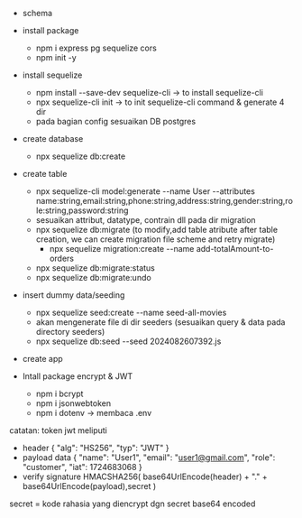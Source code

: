 - schema
- install package 
    - npm i express pg sequelize cors
    - npm init -y
- install sequelize
    - npm install --save-dev sequelize-cli  -> to install sequelize-cli
    - npx sequelize-cli init  -> to init sequelize-cli command & generate 4 dir
    - pada bagian config sesuaikan DB postgres
- create database
    - npx sequelize db:create

- create table
    - npx sequelize-cli model:generate --name User --attributes name:string,email:string,phone:string,address:string,gender:string,role:string,password:string
    - sesuaikan attribut, datatype, contrain dll pada dir migration
    - npx sequelize db:migrate
        (to modify,add table atribute after table creation, we can create migration file scheme and retry migrate)
        - npx sequelize migration:create --name add-totalAmount-to-orders
    - npx sequelize db:migrate:status
    - npx sequelize db:migrate:undo
- insert dummy data/seeding
    - npx sequelize seed:create --name seed-all-movies
    - akan mengenerate file di dir seeders (sesuaikan query & data pada directory seeders)
    - npx sequelize db:seed --seed 2024082607392.js

- create app
- Intall package encrypt & JWT
    - npm i bcrypt
    - npm i jsonwebtoken
    - npm i dotenv  -> membaca .env


catatan: 
token jwt meliputi 
- header
{
  "alg": "HS256",
  "typ": "JWT"
}
- payload data
{
  "name": "User1",
  "email": "user1@gmail.com",
  "role": "customer",
  "iat": 1724683068
}
- verify signature
HMACSHA256(
  base64UrlEncode(header) + "." +
  base64UrlEncode(payload),secret
) 

secret = kode rahasia yang diencrypt dgn secret base64 encoded